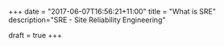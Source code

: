 +++
date = "2017-06-07T16:56:21+11:00"
title = "What is SRE"
description="SRE - Site Reliability Engineering"

draft = true
+++

